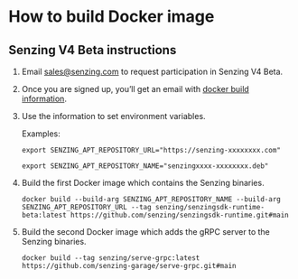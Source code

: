# How to build Docker image

## Senzing V4 Beta instructions

1. Email [sales@senzing.com] to request participation in Senzing V4 Beta.
1. Once you are signed up, you’ll get an email with [docker build information].
1. Use the information to set environment variables.

   Examples:

    ```console
    export SENZING_APT_REPOSITORY_URL="https://senzing-xxxxxxxx.com"
    ```

    ```console
    export SENZING_APT_REPOSITORY_NAME="senzingxxxx-xxxxxxxx.deb"
    ```

1. Build the first Docker image which contains the Senzing binaries.

    ```console
    docker build --build-arg SENZING_APT_REPOSITORY_NAME --build-arg SENZING_APT_REPOSITORY_URL --tag senzing/senzingsdk-runtime-beta:latest https://github.com/senzing/senzingsdk-runtime.git#main
    ```

1. Build the second Docker image which adds the gRPC server to the Senzing binaries.

    ```console
    docker build --tag senzing/serve-grpc:latest https://github.com/senzing-garage/serve-grpc.git#main
    ```

[sales@senzing.com]: mailto:sales@senzing.com
[docker build information]: ./response-email.png
